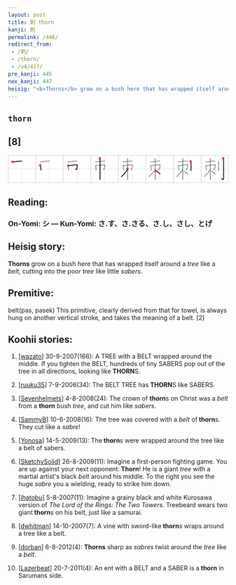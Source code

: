 ```yaml
---
layout: post
title: 刺 thorn
kanji: 刺
permalink: /446/
redirect_from:
 - /刺/
 - /thorn/
 - /v4/417/
pre_kanji: 445
nex_kanji: 447
heisig: "<b>Thorns</b> grow on a bush here that has wrapped itself around a <i>tree</i> like a <i>belt</i>, cutting into the poor <i>tree</i> like little <i>sabers</i>. belt(pas, pasek) This primitive, clearly derived from that for towel, is always hung on another vertical stroke, and takes the meaning of a belt. [2]"
---
```


## `thorn`

## [8]

<div class="stroke"><img src="../images/E588BA.png" /></div>

## Reading:

### On-Yomi: シ &mdash; Kun-Yomi: さ.す、さ.さる、さ.し、さし、とげ

## Heisig story:

<b>Thorns</b> grow on a bush here that has wrapped itself around a <i>tree</i> like a <i>belt</i>, cutting into the poor <i>tree</i> like little <i>sabers</i>.

## Premitive:

belt(pas, pasek) This primitive, clearly derived from that for towel, is always hung on another vertical stroke, and takes the meaning of a belt. [2]

## Koohii stories:

1) [<a href="http://kanji.koohii.com/profile/wazato">wazato</a>] 30-9-2007(166): A TREE with a BELT wrapped around the middle. If you tighten the BELT, hundreds of tiny SABERS pop out of the tree in all directions, looking like<strong> THORN</strong>S.

2) [<a href="http://kanji.koohii.com/profile/ruuku35">ruuku35</a>] 7-9-2006(34): The BELT TREE has<strong> THORN</strong>S like SABERS.

3) [<a href="http://kanji.koohii.com/profile/Sevenhelmets">Sevenhelmets</a>] 4-8-2008(24): The crown of <strong>thorn</strong>s on Christ was a <em>belt</em> from a <strong>thorn</strong> bush <em>tree</em>, and cut him like <em>sabers</em>.

4) [<a href="http://kanji.koohii.com/profile/SammyB">SammyB</a>] 10-6-2008(16): The tree was covered with a <em>belt</em> of<strong> thorn</strong>s. They cut like a <em>sabre</em>!

5) [<a href="http://kanji.koohii.com/profile/Yonosa">Yonosa</a>] 14-5-2009(13): The<strong> thorn</strong>s were wrapped around the tree like a belt of sabers.

6) [<a href="http://kanji.koohii.com/profile/SketchySolid">SketchySolid</a>] 26-8-2009(11): Imagine a first-person fighting game. You are up against your next opponent:<strong> Thorn</strong>! He is a giant <em>tree</em> with a martial artist&#039;s black <em>belt</em> around his middle. To the right you see the huge <em>sabre</em> you a wielding, ready to strike him down.

7) [<a href="http://kanji.koohii.com/profile/ihatobu">ihatobu</a>] 5-8-2007(11): Imagine a grainy black and white Kurosawa version of <em>The Lord of the Rings: The Two Towers</em>. Treebeard wears two giant<strong> thorn</strong>s on his belt, just like a samurai.

8) [<a href="http://kanji.koohii.com/profile/dwhitman">dwhitman</a>] 14-10-2007(7): A vine with sword-like<strong> thorn</strong>s wraps around a tree like a belt.

9) [<a href="http://kanji.koohii.com/profile/dorban">dorban</a>] 6-8-2012(4): <strong>Thorns</strong> sharp as <em>sabres</em> twist around the <em>tree</em> like a <em>belt</em>.

10) [<a href="http://kanji.koohii.com/profile/Lazerbeat">Lazerbeat</a>] 20-7-2011(4): An ent with a BELT and a SABER is a<strong> thorn</strong> in Sarumans side.
